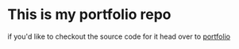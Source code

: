 # This is my portfolio repo
if you'd like to checkout the source code for it head over to [portfolio](https://github.com/isaacfolmsbee/portfolio)
